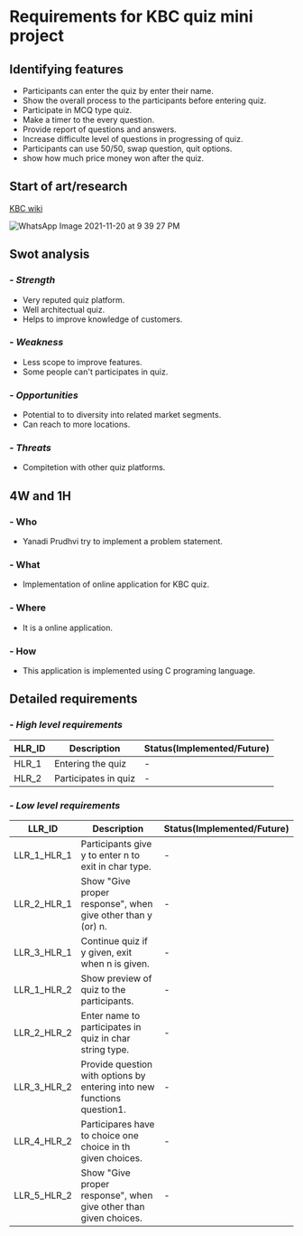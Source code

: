 # Requirements for KBC quiz mini project
## Identifying features
- Participants can enter the quiz by enter their name.
- Show the overall process to the participants before entering quiz.
- Participate in MCQ type quiz.
- Make a timer to the every question.
- Provide report of questions and answers.
- Increase difficulte level of questions in progressing of quiz.
- Participants can use 50/50, swap question, quit options.
- show how much price money won after the quiz.
## Start of art/research
[KBC wiki](https://en.wikipedia.org/wiki/Kaun_Banega_Crorepati)

![WhatsApp Image 2021-11-20 at 9 39 27 PM](https://user-images.githubusercontent.com/94187482/142733231-770e0b2a-de7c-47bc-ab59-626162468b2c.jpeg)
## Swot analysis
### - *Strength*
- Very reputed quiz platform.
- Well architectual quiz.
- Helps to improve knowledge of customers.
### - *Weakness*
- Less scope to improve features.
- Some people can't participates in quiz.
### - *Opportunities*
- Potential to to diversity into related market segments.
- Can reach to more locations.
### - *Threats*
- Compitetion with other quiz platforms.
## 4W and 1H
### - Who
- Yanadi Prudhvi try to implement a problem statement.
### - What
- Implementation of online application for KBC quiz.
### - Where
- It is a online application.
### - How
- This application is implemented using C programing language.
## Detailed requirements
### - *High level requirements*
|HLR_ID|Description|Status(Implemented/Future)|
|------|-----------|--------------------------|
|HLR_1|Entering the quiz|     -|
|HLR_2|Participates in quiz|-|
### - *Low level requirements*
|LLR_ID|Description|Status(Implemented/Future)|
|------|-----------|--------------------------|
|LLR_1_HLR_1| Participants give y to enter n to exit in char type.|-|
|LLR_2_HLR_1|Show "Give proper response", when give other than y (or) n.|-|
|LLR_3_HLR_1|Continue quiz if y given, exit when n is given.|-|
|LLR_1_HLR_2|Show preview of quiz to the participants.|-|
|LLR_2_HLR_2|Enter name to participates in quiz in char string type.|-|
|LLR_3_HLR_2|Provide question with options by entering into new functions question1.|-|
|LLR_4_HLR_2|Participares have to choice one choice in th given choices.|-|
|LLR_5_HLR_2|Show "Give proper response", when give other than given choices.|-|
